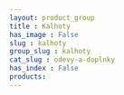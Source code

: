 ```yaml
---
layout: product_group
title : Kalhoty
has_image : False
slug : kalhoty
group_slug : kalhoty
cat_slug : odevy-a-doplnky
has_index : False
products:
---
```


